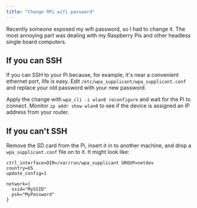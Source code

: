 ```yaml
---
title: "Change RPi wifi password"
---
```


Recently someone exposed my wifi password, so I had to change it. The most annoying part
was dealing with my Raspberry Pis and other headless single board computers.


## If you can SSH

If you can SSH to your Pi because, for example, it's near a convenient ethernet port,
life is easy. Edit `/etc/wpa_supplicant/wpa_supplicant.conf` and replace your old
password with your new password. 

Apply the change with `wpa_cli -i wlan0 reconfigure` and wait for the Pi to connect.
Monitor `ip addr show wlan0` to see if the device is assigned an IP address from your
router.


## If you can't SSH

Remove the SD card from the Pi, insert it in to another machine, and drop a
`wpa_supplicant.conf` file on to it. It might look like:

```
ctrl_interface=DIR=/var/run/wpa_supplicant GROUP=netdev
country=US
update_config=1

network={
  ssid="MySSID"
  psk="MyPassword"
}
```

